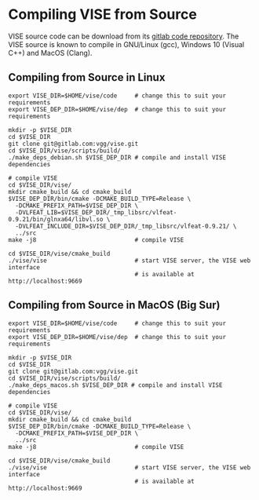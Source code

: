# Compiling VISE from Source

VISE source code can be download from its [gitlab code repository](https://gitlab.com/vgg/vise).
The VISE source is known to compile in GNU/Linux (gcc), Windows 10 (Visual C++) and MacOS (Clang).

## Compiling from Source in Linux
```
export VISE_DIR=$HOME/vise/code     # change this to suit your requirements
export VISE_DEP_DIR=$HOME/vise/dep  # change this to suit your requirements

mkdir -p $VISE_DIR
cd $VISE_DIR
git clone git@gitlab.com:vgg/vise.git
cd $VISE_DIR/vise/scripts/build/
./make_deps_debian.sh $VISE_DEP_DIR # compile and install VISE dependencies

# compile VISE
cd $VISE_DIR/vise/
mkdir cmake_build && cd cmake_build
$VISE_DEP_DIR/bin/cmake -DCMAKE_BUILD_TYPE=Release \
  -DCMAKE_PREFIX_PATH=$VISE_DEP_DIR \
  -DVLFEAT_LIB=$VISE_DEP_DIR/_tmp_libsrc/vlfeat-0.9.21/bin/glnxa64/libvl.so \
  -DVLFEAT_INCLUDE_DIR=$VISE_DEP_DIR/_tmp_libsrc/vlfeat-0.9.21/ \
  ../src
make -j8                            # compile VISE

cd $VISE_DIR/vise/cmake_build
./vise/vise                         # start VISE server, the VISE web interface
                                    # is available at http://localhost:9669
```

## Compiling from Source in MacOS (Big Sur)
```
export VISE_DIR=$HOME/vise/code     # change this to suit your requirements
export VISE_DEP_DIR=$HOME/vise/dep  # change this to suit your requirements

mkdir -p $VISE_DIR
cd $VISE_DIR
git clone git@gitlab.com:vgg/vise.git
cd $VISE_DIR/vise/scripts/build/
./make_deps_macos.sh $VISE_DEP_DIR # compile and install VISE dependencies

# compile VISE
cd $VISE_DIR/vise/
mkdir cmake_build && cd cmake_build
$VISE_DEP_DIR/bin/cmake -DCMAKE_BUILD_TYPE=Release \
  -DCMAKE_PREFIX_PATH=$VISE_DEP_DIR \
  ../src
make -j8                            # compile VISE

cd $VISE_DIR/vise/cmake_build
./vise/vise                         # start VISE server, the VISE web interface
                                    # is available at http://localhost:9669
```
